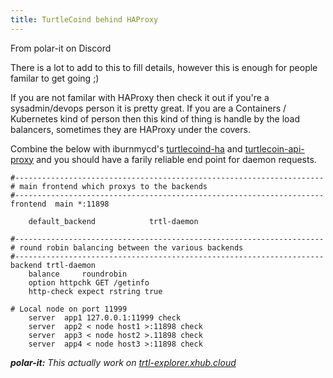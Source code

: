 ```yaml
---
title: TurtleCoind behind HAProxy
---
```


From polar-it on Discord

There is a lot to add to this to fill details, however this is enough for people familar to get going ;)

If you are not familar with HAProxy then check it out if you're a sysadmin/devops person it is pretty great. If you are a Containers / Kubernetes kind of person then this kind of thing is handle by the load balancers, sometimes they are HAProxy under the covers.

Combine the below with iburnmycd's [turtlecoind-ha](https://github.com/turtlecoin/turtlecoind-ha) and [turtlecoin-api-proxy](https://github.com/turtlecoin/turtlecoin-api-proxy) and you should have a farily reliable end point for daemon requests.

```
#---------------------------------------------------------------------
# main frontend which proxys to the backends
#---------------------------------------------------------------------
frontend  main *:11898

    default_backend            trtl-daemon 

#---------------------------------------------------------------------
# round robin balancing between the various backends
#---------------------------------------------------------------------
backend trtl-daemon 
    balance     roundrobin
    option httpchk GET /getinfo
    http-check expect rstring true

# Local node on port 11999
    server  app1 127.0.0.1:11999 check
    server  app2 < node host1 >:11898 check
    server  app3 < node host2 >.11898 check
    server  app4 < node host3 >:11898 check
```

_**polar-it:** This actually work on [trtl-explorer.xhub.cloud](https://trtl-explorer.xhub.cloud/)_
